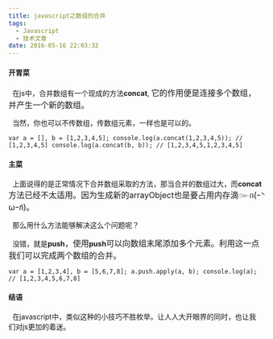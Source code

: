 ```yaml
---
title: javascript之数组的合并
tags:
  - Javascript
  - 技术文章
date: 2016-05-16 22:03:32
---
```


#### **开胃菜**

  在js中，合并数组有一个现成的方法<span style="font-size: 14px;">**concat**, <span style="font-size: 16px;">它的作用便是连接多个数组，并产生一个新的数组。</span></span><!--more-->

  当然，你也可以不传数组，传数组元素，一样也是可以的。

`
var a = [], b = [1,2,3,4,5];
console.log(a.concat(1,2,3,4,5)); // [1,2,3,4,5]
console.log(a.concat(b, b)); // [1,2,3,4,5,1,2,3,4,5]
`

#### **主菜**

  上面说得的是正常情况下合并数组采取的方法，那当合并的数组过大，而<span style="font-size: 14px;">**concat**<span style="font-size: 16px;">方法已经不太适用。因为生成新的arrayObject也是要占用内存滴๛ก(ｰ̀ωｰ́ก)。</span></span>

  那么用什么方法能够解决这么个问题呢？

  没错，就是<span style="font-size: 14px;">**push**<span style="font-size: 16px;">，</span><span style="font-size: 16px;">使用<span style="font-size: 14px;">**push**</span></span><span style="font-size: 16px;">可以向数组末尾添加多个元素。利用这一点我们可以完成两个数组的合并。</span></span>

`
var a = [1,2,3,4], b = [5,6,7,8];
a.push.apply(a, b);
console.log(a); // [1,2,3,4,5,6,7,8]
`

#### **结语**

  在javascript中，类似这种的小技巧不胜枚举。让人人大开眼界的同时，也让我们对js更加的着迷。